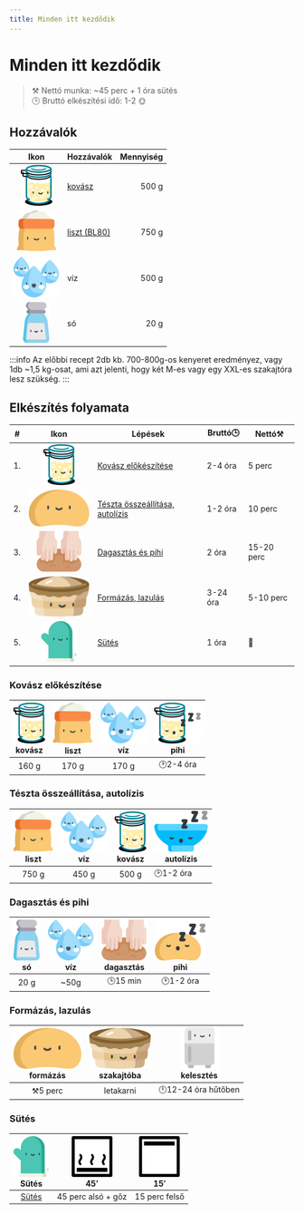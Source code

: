 ```yaml
---
title: Minden itt kezdődik
---
```


# Minden itt kezdődik
>⚒️ Nettó munka: ~45 perc + 1 óra sütés  
>🕒 Bruttó elkészítési idő: 1-2 🌞

## Hozzávalók

|Ikon|Hozzávalók|Mennyiség|
|:---:|---|---:|
|![kovasz](/img/icons/kovasz_36px.svg "kovász") | [kovász](https://www.google.com/search?q=kov%C3%A1sz+k%C3%A9sz%C3%ADt%C3%A9se)|500 g|
|![liszt](/img/icons/liszt_36px.svg "liszt")|[liszt (BL80)](https://garatmalom.hu/shop/bl-80-kenyerliszt/ "A recept a garatmalom lisztjével lett kipróbálva")|750 g|
|![viz](/img/icons/viz_36px.svg "víz")|víz|500 g|
|![so](/img/icons/so_36px.svg "só")|só|20 g|

:::info
Az előbbi recept 2db kb. 700-800g-os kenyeret eredményez, vagy 1db ~1,5 kg-osat, ami azt jelenti, hogy két M-es vagy egy XXL-es szakajtóra lesz szükség.
:::

## Elkészítés folyamata
|#|Ikon|Lépések|Bruttó🕒|Nettó⚒️|
|---|:---:|---|---|---|
|1. |![a](/img/icons/kovasz_36px.svg)  |[Kovász előkészítése](./preparations)|2-4 óra|5 perc|
|2. |![a](/img/icons/dough_36px.svg)   |[Tészta összeállítása, autolízis](./assembly)|1-2 óra|10 perc|
|3. |![a](/img/icons/knead_36px.svg)   |[Dagasztás és pihi](./kneading)|2 óra|15-20 perc|
|4. |![a](/img/icons/szakajto_36px.svg)|[Formázás, lazulás](./formatting)|3-24 óra|5-10 perc|
|5. |![a](/img/icons/glove_36px.svg)   |[Sütés](./baking)|1 óra|👀|

### Kovász előkészítése
|![kovasz](/img/icons/kovasz_36px.svg "kovász") <br/>kovász|![lisz](/img/icons/liszt_36px.svg "liszt")<br/>liszt|![viz](/img/icons/viz_36px.svg "víz")<br/>víz|![kovasz](/img/icons/kovasz_sleeps_36px.svg "fermentálás") <br/>pihi|
|:---:|:---:|:---:|:---:|
|160 g|170 g|170 g|🕑2-4 óra|

### Tészta összeállítása, autolízis
|![lisz](/img/icons/liszt_36px.svg "liszt")<br/>liszt|![viz](/img/icons/viz_36px.svg "víz")<br/>víz|![kovasz](/img/icons/kovasz_36px.svg "kovász") <br/>kovász|![tal](/img/icons/tal_sleeps_36px.svg "autolízis") <br/>autolízis|
|:---:|:---:|:---:|---|
|750 g|450 g|500 g|🕑1-2 óra|

### Dagasztás és pihi
|![so](/img/icons/so_36px.svg "só")<br/>só|![viz](/img/icons/viz_36px.svg "egy kis víz") <br/>víz|![knead](/img/icons/knead_36px.svg "dagasztás")<br/>dagasztás|![knead](/img/icons/dough_sleeps_36px.svg "pihi a dagasztótálban")<br/>pihi|
|:---:|:---:|:---:|:---:|
|20 g|~50g|🕒15 min|🕑1-2 óra|

### Formázás, lazulás
|![dough](/img/icons/dough_36px.svg "tészta")<br/>formázás|![szakajto](/img/icons/szakajto_36px.svg "szakajtó") <br/>szakajtóba|![huto](/img/icons/fridge_36px.svg "hűtő")<br/>kelesztés|
|:---:|:---:|:---:|
|⚒️5 perc|letakarni|🕛12-24 óra hűtőben |

### Sütés
|![kesztyupajti](/img/icons/glove_36px.svg "Sütés")<br/>Sütés|![alsosutes](/img/icons/sutes_also_goz_36px.svg "alsó sütés gőzben")<br/>45′|![felsosutes](/img/icons/sutes_felsoe_36px.svg "felső sütés")<br/>15′|
|:---:|:---:|:---:|
|[Sütés](./baking)|45 perc alsó + gőz|15 perc felső|



